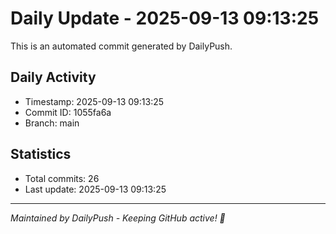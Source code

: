 # Daily Update - 2025-09-13 09:13:25

This is an automated commit generated by DailyPush.

## Daily Activity
- Timestamp: 2025-09-13 09:13:25
- Commit ID: 1055fa6a
- Branch: main

## Statistics
- Total commits: 26
- Last update: 2025-09-13 09:13:25

---
*Maintained by DailyPush - Keeping GitHub active! 🚀*
